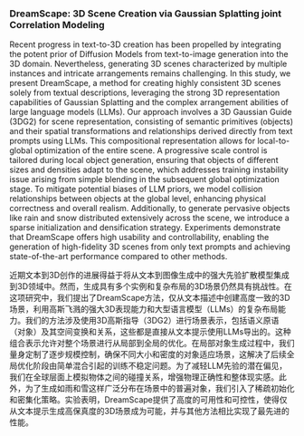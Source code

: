 ### DreamScape: 3D Scene Creation via Gaussian Splatting joint Correlation Modeling

Recent progress in text-to-3D creation has been propelled by integrating the potent prior of Diffusion Models from text-to-image generation into the 3D domain. Nevertheless, generating 3D scenes characterized by multiple instances and intricate arrangements remains challenging. In this study, we present DreamScape, a method for creating highly consistent 3D scenes solely from textual descriptions, leveraging the strong 3D representation capabilities of Gaussian Splatting and the complex arrangement abilities of large language models (LLMs). Our approach involves a 3D Gaussian Guide (3DG2) for scene representation, consisting of semantic primitives (objects) and their spatial transformations and relationships derived directly from text prompts using LLMs. This compositional representation allows for local-to-global optimization of the entire scene. A progressive scale control is tailored during local object generation, ensuring that objects of different sizes and densities adapt to the scene, which addresses training instability issue arising from simple blending in the subsequent global optimization stage. To mitigate potential biases of LLM priors, we model collision relationships between objects at the global level, enhancing physical correctness and overall realism. Additionally, to generate pervasive objects like rain and snow distributed extensively across the scene, we introduce a sparse initialization and densification strategy. Experiments demonstrate that DreamScape offers high usability and controllability, enabling the generation of high-fidelity 3D scenes from only text prompts and achieving state-of-the-art performance compared to other methods.

近期文本到3D创作的进展得益于将从文本到图像生成中的强大先验扩散模型集成到3D领域中。然而，生成具有多个实例和复杂布局的3D场景仍然具有挑战性。在这项研究中，我们提出了DreamScape方法，仅从文本描述中创建高度一致的3D场景，利用高斯飞溅的强大3D表现能力和大型语言模型（LLMs）的复杂布局能力。我们的方法涉及使用3D高斯指导（3DG2）进行场景表示，包括语义原语（对象）及其空间变换和关系，这些都是直接从文本提示使用LLMs导出的。这种组合表示允许对整个场景进行从局部到全局的优化。在局部对象生成过程中，我们量身定制了逐步规模控制，确保不同大小和密度的对象适应场景，这解决了后续全局优化阶段由简单混合引起的训练不稳定问题。为了减轻LLM先验的潜在偏见，我们在全球层面上模拟物体之间的碰撞关系，增强物理正确性和整体现实感。此外，为了生成如雨和雪这样广泛分布在场景中的普遍对象，我们引入了稀疏初始化和密集化策略。实验表明，DreamScape提供了高度的可用性和可控性，使得仅从文本提示生成高保真度的3D场景成为可能，并与其他方法相比实现了最先进的性能。
